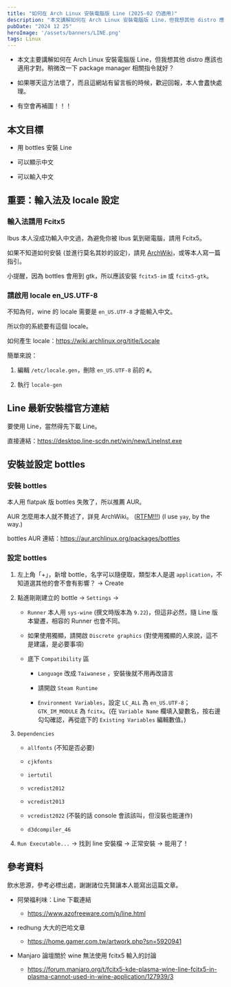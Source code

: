 ```yaml
---
title: "如何在 Arch Linux 安裝電腦版 Line (2025-02 仍適用)"
description: "本文講解如何在 Arch Linux 安裝電腦版 Line，但我想其他 distro 應該也適用才對。稍微改一下 package manager 相關指令就好？"
pubDate: "2024 12 25"
heroImage: '/assets/banners/LINE.png'
tags: Linux
---
```


- 本文主要講解如何在 Arch Linux 安裝電腦版 Line，但我想其他 distro 應該也適用才對。稍微改一下 package manager 相關指令就好？

- 如果哪天這方法壞了，而且這網站有留言板的時候，歡迎回報，本人會䀆快處理。

- 有空會再補圖！！！

## 本文目標

- 用 bottles 安裝 Line

- 可以顯示中文

- 可以輸入中文

## 重要：輸入法及 locale 設定

### 輸入法請用 Fcitx5

Ibus 本人沒成功輸入中文過，為避免你被 Ibus 氣到砸電腦，請用 Fcitx5。

如果不知道如何安裝 (並進行莫名其妙的設定)，請見 [ArchWiki](https://wiki.archlinux.org/title/Fcitx5)，或等本人寫一篇指引。

小提醒，因為 bottles 會用到 gtk，所以應該安裝 `fcitx5-im` 或 `fcitx5-gtk`。

### 請啟用 locale en_US.UTF-8

不知為何，wine 的 locale 需要是 `en_US.UTF-8` 才能輸入中文。

所以你的系統要有這個 locale。

如何產生 locale：https://wiki.archlinux.org/title/Locale

簡單來說：

1. 編輯 `/etc/locale.gen`，刪除 `en_US.UTF-8` 前的 `#`。

2. 執行 `locale-gen`

## Line 最新安裝檔官方連結

要使用 Line，當然得先下載 Line。

直接連結：https://desktop.line-scdn.net/win/new/LineInst.exe

## 安裝並設定 bottles

### 安裝 bottles

本人用 flatpak 版 bottles 失敗了，所以推薦 AUR。 

AUR 怎麼用本人就不贅述了，詳見 ArchWiki。 ([RTFM!!!](https://wiki.archlinux.org/title/Arch_User_Repository)) (I use `yay`, by the way.)

bottles AUR 連結：https://aur.archlinux.org/packages/bottles

### 設定 bottles

1. 左上角「+」，新增 bottle，名字可以隨便取，類型本人是選 `application`，不知道選其他的會不會有影響？ -> Create

2. 點進剛剛建立的 bottle -> `Settings` -> 

    - `Runner` 本人用 `sys-wine` (撰文時版本為 `9.22`)，但這非必然，隨 Line 版本變遷，相容的 Runner 也會不同。
    
    - 如果使用獨顯，請開啟 `Discrete graphics` (對使用獨顯的人來說，這不是建議，是必要事項)

    - 底下 `Compatibility` 區
    
        - `Language` 改成 `Taiwanese` ，安裝後就不用再改語言
        
        - 請開啟 `Steam Runtime`

        - `Environment Variables`，設定 `LC_ALL` 為 `en_US.UTF-8`；`GTK_IM_MODULE` 為 `fcitx`。(在 `Variable Name` 欄填入變數名，按右邊勾勾確認，再從底下的 `Existing Variables` 編輯數值。)

3. `Dependencies` 

    - `allfonts` (不知是否必要)

    - `cjkfonts`

    - `iertutil`

    - `vcredist2012`

    - `vcredist2013`

    - `vcredist2022` (不裝的話 console 會該該叫，但沒裝也能運作)

    - `d3dcompiler_46`

4. `Run Executable...` -> 找到 line 安裝檔 -> 正常安裝 -> 能用了！

## 參考資料

飲水思源，參考必標出處，謝謝諸位先賢讓本人能寫出這篇文章。

- 阿榮福利味：Line 下載連結 
    - https://www.azofreeware.com/p/line.html

- redhung 大大的巴哈文章
    - https://home.gamer.com.tw/artwork.php?sn=5920941

- Manjaro 論壇關於 wine 無法使用 fcitx5 輸入的討論
    - https://forum.manjaro.org/t/fcitx5-kde-plasma-wine-line-fcitx5-in-plasma-cannot-used-in-wine-application/127939/3